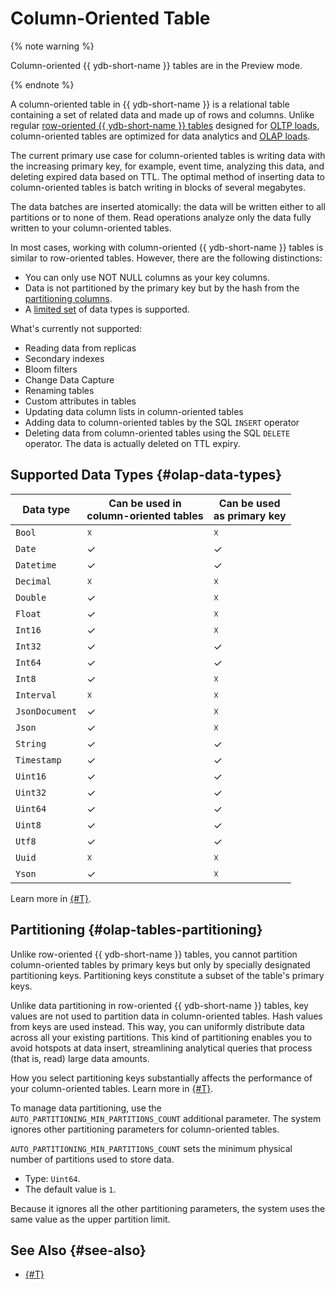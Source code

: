 # Column-Oriented Table

{% note warning %}

Column-oriented {{ ydb-short-name }} tables are in the Preview mode.

{% endnote %}

A column-oriented table in {{ ydb-short-name }} is a relational table containing a set of related data and made up of rows and columns. Unlike regular [row-oriented {{ ydb-short-name }} tables](#table) designed for [OLTP loads](https://en.wikipedia.org/wiki/OLTP), column-oriented tables are optimized for data analytics and [OLAP loads](https://en.wikipedia.org/wiki/OLAP).

The current primary use case for column-oriented tables is writing data with the increasing primary key, for example, event time, analyzing this data, and deleting expired data based on TTL. The optimal method of inserting data to column-oriented tables is batch writing in blocks of several megabytes.

The data batches are inserted atomically: the data will be written either to all partitions or to none of them. Read operations analyze only the data fully written to your column-oriented tables.

In most cases, working with column-oriented {{ ydb-short-name }} tables is similar to row-oriented tables. However, there are the following distinctions:

* You can only use NOT NULL columns as your key columns.
* Data is not partitioned by the primary key but by the hash from the [partitioning columns](#olap-tables-partitioning).
* A [limited set](#olap-data-types) of data types is supported.

What's currently not supported:

* Reading data from replicas
* Secondary indexes
* Bloom filters
* Change Data Capture
* Renaming tables
* Custom attributes in tables
* Updating data column lists in column-oriented tables
* Adding data to column-oriented tables by the SQL `INSERT` operator
* Deleting data from column-oriented tables using the SQL `DELETE` operator. The data is actually deleted on TTL expiry.

## Supported Data Types {#olap-data-types}

| Data type | Can be used in<br/>column-oriented tables | Can be used<br/>as primary key |
---|---|---
| `Bool` | ☓ | ☓ |
| `Date` | ✓ | ✓ |
| `Datetime` | ✓ | ✓ |
| `Decimal` | ☓ | ☓ |
| `Double` | ✓ | ☓ |
| `Float` | ✓ | ☓ |
| `Int16` | ✓ | ☓ |
| `Int32` | ✓ | ✓ |
| `Int64` | ✓ | ✓ |
| `Int8` | ✓ | ☓ |
| `Interval` | ☓ | ☓ |
| `JsonDocument` | ✓ | ☓ |
| `Json` | ✓ | ☓ |
| `String` | ✓ | ✓ |
| `Timestamp` | ✓ | ✓ |
| `Uint16` | ✓ | ✓ |
| `Uint32` | ✓ | ✓ |
| `Uint64` | ✓ | ✓ |
| `Uint8` | ✓ | ✓ |
| `Utf8` | ✓ | ✓ |
| `Uuid` | ☓ | ☓ |
| `Yson` | ✓ | ☓ |

Learn more in [{#T}](../yql/reference/types/index.md).

## Partitioning {#olap-tables-partitioning}

Unlike row-oriented {{ ydb-short-name }} tables, you cannot partition column-oriented tables by primary keys but only by specially designated partitioning keys. Partitioning keys constitute a subset of the table's primary keys.

Unlike data partitioning in row-oriented {{ ydb-short-name }} tables, key values are not used to partition data in column-oriented tables. Hash values from keys are used instead. This way, you can uniformly distribute data across all your existing partitions. This kind of partitioning enables you to avoid hotspots at data insert, streamlining analytical queries that process (that is, read) large data amounts.

How you select partitioning keys substantially affects the performance of your column-oriented tables. Learn more in [{#T}](../best_practices/pk-olap-scalability.md).

To manage data partitioning, use the `AUTO_PARTITIONING_MIN_PARTITIONS_COUNT` additional parameter. The system ignores other partitioning parameters for column-oriented tables.

`AUTO_PARTITIONING_MIN_PARTITIONS_COUNT` sets the minimum physical number of partitions used to store data.

* Type: `Uint64`.
* The default value is `1`.

Because it ignores all the other partitioning parameters, the system uses the same value as the upper partition limit.

## See Also {#see-also}

* [{#T}](../yql/reference/syntax/create_table.md#olap-tables)

